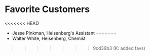 # Favorite Customers
<<<<<<< HEAD
* Jesse Pinkman, Heisenberg's Assistant
=======
* Walter White, Heisenberg, Chemist
>>>>>>> 9cd39b3 (K: added favs)
